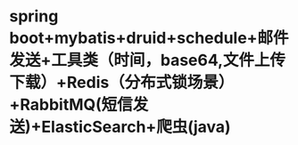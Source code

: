 # spring boot+mybatis+druid+schedule+邮件发送+工具类（时间，base64,文件上传下载）+Redis（分布式锁场景）+RabbitMQ(短信发送)+ElasticSearch+爬虫(java)
